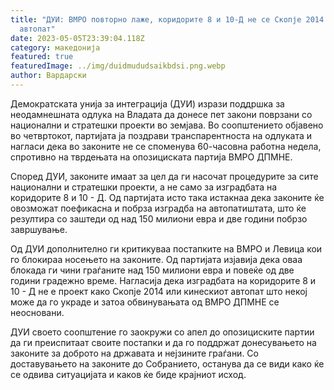 ```yaml
---
title: "ДУИ: ВМРО повторно лаже, коридорите 8 и 10-Д не се Скопје 2014 и Кинески
  автопат"
date: 2023-05-05T23:39:04.118Z
category: македонија
featured: true
featuredImage: ../img/duidmududsaikbdsi.png.webp
author: Вардарски
---
```


Демократската унија за интеграција (ДУИ) изрази поддршка за неодамнешната одлука на Владата да донесе пет закони поврзани со национални и стратешки проекти во земјава. Во соопштението објавено во четвртокот, партијата ја поздрави транспарентноста на одлуката и нагласи дека во законите не се споменува 60-часовна работна недела, спротивно на тврдењата на опозициската партија ВМРО ДПМНЕ.

Според ДУИ, законите имаат за цел да ги насочат процедурите за сите национални и стратешки проекти, а не само за изградбата на коридорите 8 и 10 - Д. Од партијата исто така истакнаа дека законите ќе овозможат поефикасна и побрза изградба на автопатиштата, што ќе резултира со заштеди од над 150 милиони евра и две години побрзо завршување.

Од ДУИ дополнително ги критикуваа постапките на ВМРО и Левица кои го блокираа носењето на законите. Од партијата изјавија дека оваа блокада ги чини граѓаните над 150 милиони евра и повеќе од две години градежно време. Нагласија дека изградбата на коридорите 8 и 10 - Д не е проект како Скопје 2014 или кинескиот автопат што некој може да го украде и затоа обвинувањата од ВМРО ДПМНЕ се неосновани.

ДУИ своето соопштение го заокружи со апел до опозициските партии да ги преиспитаат своите постапки и да го поддржат донесувањето на законите за доброто на државата и нејзините граѓани. Со доставувањето на законите до Собранието, останува да се види како ќе се одвива ситуацијата и каков ќе биде крајниот исход.
